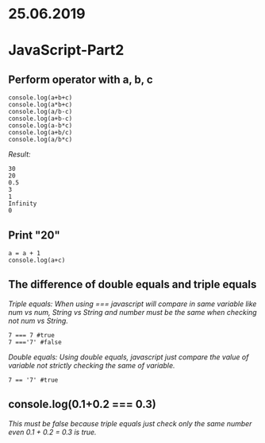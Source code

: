 # 25.06.2019
# JavaScript-Part2
## Perform operator with a, b, c
``` var a = 1, b = 2, c = "0", d
console.log(a+b+c)
console.log(a*b+c)
console.log(a/b-c)
console.log(a+b-c)
console.log(a-b*c)
console.log(a+b/c)
console.log(a/b*c)
```
_Result:_
```
30 
20 
0.5 
3 
1 
Infinity 
0 
```
## Print "20"
```
a = a + 1
console.log(a+c)
```
## The difference of double equals and triple equals
_Triple equals:_
_When using === javascript will compare in same variable like num vs num, String vs String and number must be the same when checking not num vs String._
``` 
7 === 7 #true
7 ==='7' #false
```
_Double equals:_
_Using double equals, javascript just compare the value of variable not strictly checking the same of variable._
```
7 == '7' #true
```
## console.log(0.1+0.2 === 0.3)
_This must be false because triple equals just check only the same number even 0.1 + 0.2 = 0.3 is true._
